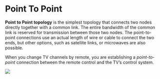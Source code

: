 # Point To Point

**Point to Point topology** is the simplest topology that connects two nodes directly together with a common link. The entire bandwidth of the common link is reserved for transmission between those two nodes. The point-to-point connections use an actual length of wire or cable to connect the two ends, but other options, such as satellite links, or microwaves are also possible.

When you change TV channels by remote, you are establishing a *point-to-point* connection between the remote control and the TV’s control system.



![](https://www.conceptdraw.com/How-To-Guide/picture/point-to-point-network-topology.png)
